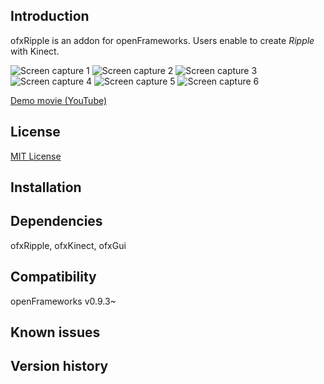Introduction
------------
ofxRipple is an addon for openFrameworks. Users enable to create *Ripple* with Kinect.

![Screen capture 1](https://raw.githubusercontent.com/wiki/superpeachman/ofxRipple/images/1.png)
![Screen capture 2](https://raw.githubusercontent.com/wiki/superpeachman/ofxRipple/images/2.png)
![Screen capture 3](https://raw.githubusercontent.com/wiki/superpeachman/ofxRipple/images/3.png)
![Screen capture 4](https://raw.githubusercontent.com/wiki/superpeachman/ofxRipple/images/4.png)
![Screen capture 5](https://raw.githubusercontent.com/wiki/superpeachman/ofxRipple/images/5.png)
![Screen capture 6](https://raw.githubusercontent.com/wiki/superpeachman/ofxRipple/images/6.png)

[Demo movie (YouTube)](https://www.youtube.com/watch?v=L5gTJV9OyJk&feature=youtu.be)

License
-------
[MIT License](https://en.wikipedia.org/wiki/MIT_License)

Installation
------------

Dependencies
------------
ofxRipple, ofxKinect, ofxGui

Compatibility
------------
openFrameworks v0.9.3~

Known issues
------------


Version history
------------
